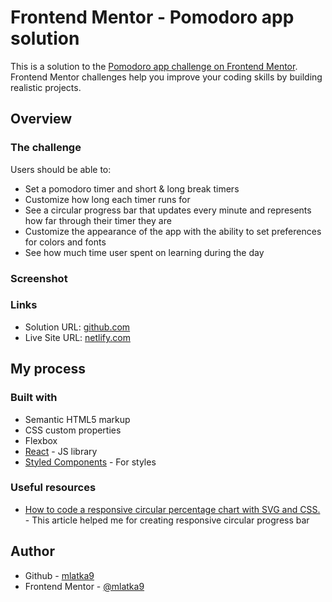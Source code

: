 # Frontend Mentor - Pomodoro app solution

This is a solution to the [Pomodoro app challenge on Frontend Mentor](https://www.frontendmentor.io/challenges/pomodoro-app-KBFnycJ6G). Frontend Mentor challenges help you improve your coding skills by building realistic projects. 

## Overview

### The challenge

Users should be able to:

- Set a pomodoro timer and short & long break timers
- Customize how long each timer runs for
- See a circular progress bar that updates every minute and represents how far through their timer they are
- Customize the appearance of the app with the ability to set preferences for colors and fonts
- See how much time user spent on learning during the day

### Screenshot

### Links

- Solution URL: [github.com](https://github.com/mlatka9/Pomodoro-app)
- Live Site URL: [netlify.com](https://jolly-einstein-6b6cad.netlify.app/)

## My process

### Built with

- Semantic HTML5 markup
- CSS custom properties
- Flexbox
- [React](https://reactjs.org/) - JS library
- [Styled Components](https://styled-components.com/) - For styles


### Useful resources

- [How to code a responsive circular percentage chart with SVG and CSS.](https://medium.com/@pppped/how-to-code-a-responsive-circular-percentage-chart-with-svg-and-css-3632f8cd7705) - This article helped me for creating responsive circular progress bar

## Author

- Github - [mlatka9](hhttps://github.com/mlatka9)
- Frontend Mentor - [@mlatka9](https://www.frontendmentor.io/profile/mlatka9)